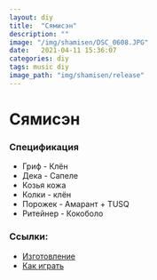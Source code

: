 ```yaml
---
layout: diy
title:  "Сямисэн"
description: ""
image: "/img/shamisen/DSC_0608.JPG"
date:   2021-04-11 15:36:07
categories: diy
tags: music diy
image_path: "img/shamisen/release"
---
```


# Сямисэн

### Спецификация

* Гриф - Клён  
* Дека - Сапеле  
* Козья кожа
* Колки - клён  
* Порожек - Амарант + TUSQ  
* Ритейнер - Кокоболо  

### Ссылки:
* <a href="/music/shamisen_1/">Изготовление</a>  
* <a href="/music/shamisen_2/">Как играть</a>

<br><br>  
